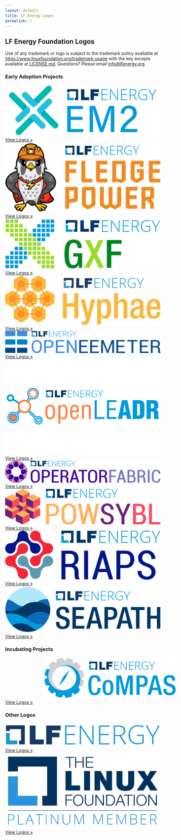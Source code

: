 ```yaml
---
layout: default
title: LF Energy Logos
permalink: /
---
```


<section>
<div class="logos">
<h2>LF Energy Foundation Logos</h2>
    
<p>Use of any trademark or logo is subject to the trademark policy available at <a href="https://www.linuxfoundation.org/trademark-usage">https://www.linuxfoundation.org/trademark-usage</a> with the key excepts available at <a href="LICENSE.md">LICENSE.md</a>. Questions? Please email <a href="mailto:info@lfenergy.org">info@lfenergy.org</a>.</p>

<h3>Early Adoption Projects</h3>

<a href="projects/em2">
<div class="outer-wrapper">
<div class="imagesquare"><div class="imagecontainer"><img src="projects/em2/horizontal/abbrev/color/em2-horizontal-abbrev-color.svg"></div><div class="imagesquarecta">View Logos »</div></div>
</div>
</a>

<a href="projects/fledgepower">
<div class="outer-wrapper">
<div class="imagesquare"><div class="imagecontainer"><img src="projects/fledgepower/horizontal/color/fledgepower-horizontal-color.svg"></div><div class="imagesquarecta">View Logos »</div></div>
</div>
</a>

<a href="projects/grid-exchange-fabric">
<div class="outer-wrapper">
<div class="imagesquare"><div class="imagecontainer"><img src="projects/grid-exchange-fabric/abbrev/color/grid-exchange-fabric-abbrev-color.svg"></div><div class="imagesquarecta">View Logos »</div></div>
</div>
</a>

<a href="projects/hyphae">
<div class="outer-wrapper">
<div class="imagesquare"><div class="imagecontainer"><img src="projects/hyphae/horizontal/color/hyphae-horizontal-color.svg"></div><div class="imagesquarecta">View Logos »</div></div>
</div>
</a>

<a href="projects/openeemeter">
<div class="outer-wrapper">
<div class="imagesquare"><div class="imagecontainer"><img src="projects/openeemeter/horizontal/color/openeemeter-horizontal-color.svg"></div><div class="imagesquarecta">View Logos »</div></div>
</div>
</a>

<a href="projects/openleadr">
<div class="outer-wrapper">
<div class="imagesquare"><div class="imagecontainer"><img src="projects/openleadr/horizontal/color/openleadr-horizontal-color.svg"></div><div class="imagesquarecta">View Logos »</div></div>
</div>
</a>

<a href="projects/operatorfabric">
<div class="outer-wrapper">
<div class="imagesquare"><div class="imagecontainer"><img src="projects/operatorfabric/horizontal/color/operatorfabric-horizontal-color.svg"></div><div class="imagesquarecta">View Logos »</div></div>
</div>
</a>

<a href="projects/powsysbl">
<div class="outer-wrapper">
<div class="imagesquare"><div class="imagecontainer"><img src="projects/powsysbl/horizontal/color/powsysbl-horizontal-color.svg"></div><div class="imagesquarecta">View Logos »</div></div>
</div>
</a>

<a href="projects/riaps">
<div class="outer-wrapper">
<div class="imagesquare"><div class="imagecontainer"><img src="projects/riaps/horizontal/color/riaps-horizontal-color.svg"></div><div class="imagesquarecta">View Logos »</div></div>
</div>
</a>

<a href="projects/seapath">
<div class="outer-wrapper">
<div class="imagesquare"><div class="imagecontainer"><img src="projects/seapath/horizontal/color/seapath-horizontal-color.svg"></div><div class="imagesquarecta">View Logos »</div></div>
</div>
</a>


<h3>Incubating Projects</h3>

<a href="projects/compas">
<div class="outer-wrapper">
<div class="imagesquare"><div class="imagecontainer"><img src="projects/compas/horizontal/color/compas-horizontal-color.svg" style="width:85%;padding-left:25%"></div><div class="imagesquarecta">View Logos »</div></div>
</div>
</a>

<h3>Other Logos</h3>

<a href="other/lf-energy">
<div class="outer-wrapper">
<div class="imagesquare"><div class="imagecontainer"><img src="other/lf-energy/horizontal/color/lf-energy-horizontal-color.svg"></div><div class="imagesquarecta">View Logos »</div></div>
</div>
</a>

<a href="other/lf-member">
<div class="outer-wrapper">
<div class="imagesquare"><div class="imagecontainer"><img src="other/lf-member/platinum/lf_mem_plat.svg"></div><div class="imagesquarecta">View Logos »</div></div>
</div>
</a>

</div>
</section>

